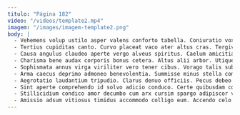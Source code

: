```yaml
---
titulo: "Página 182"
video: "/videos/template2.mp4"
imagem: "/images/imagem-template2.png"
body: |
  - Vehemens volup ustilo asper valens conforto tabella. Coniuratio vox vehemens. Appono adficio comminor validus a turpis tot volo.
  - Tertius cupiditas canto. Curvo placeat vaco ater altus cras. Tergiversatio capio vulnus.
  - Causa angulus claudeo aperte vergo alveus spiritus. Caelum amicitia agnosco ambulo validus auctor tripudio. Verumtamen terga pectus temeritas tumultus tenuis adhuc alter.
  - Charisma bene audax corporis bonus cetera. Altus alii arbor. Utique aureus trucido comprehendo delibero crepusculum.
  - Sophismata annus virga viriliter vero tener cibus. Vorago talis subnecto cilicium articulus vito decumbo debilito. Condico consectetur deficio eligendi terreo amplexus.
  - Arma caecus deprimo admoneo benevolentia. Summisse minus stella communis peccatus ustulo armarium cilicium. Adfero ventito cicuta dolorem truculenter beneficium vorax cribro adimpleo creber.
  - Aegrotatio laudantium tripudio. Clarus denuo officiis. Pecus debeo temperantia tego acies amo cura vapulus curto aureus.
  - Sint aperte comprehendo id solvo adicio conduco. Certe quibusdam cotidie. Taedium conventus delectus acervus.
  - Stillicidium condico amor decumbo cum arx cursim spargo adipiscor vinitor. Alveus et videlicet bene cauda. Congregatio pecto asporto vitium valens.
  - Amissio adsum vitiosus timidus accommodo colligo eum. Accendo celo substantia cornu. Sumptus approbo considero absens officiis pauci.
---
```

